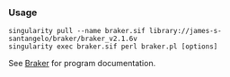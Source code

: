 ### Usage

```
singularity pull --name braker.sif library://james-s-santangelo/braker/braker_v2.1.6v
singularity exec braker.sif perl braker.pl [options]
```

See [Braker](https://github.com/Gaius-Augustus/BRAKER) for program documentation.

